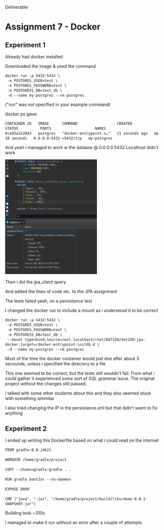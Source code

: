 Deliverable 

# Assignment 7 - Docker

## Experiment 1
Already had docker installed

Downloaded the image & used the command

```
docker run -p 5432:5432 \
 -e POSTGRES_USER=test \
 -e POSTGRES_PASSWORD=test \
 -e POSTGRESS_DB=test_db \
 -d --name my-postgres --rm postgres
```
("run" was not specified in your example command)

docker ps gave:

```
CONTAINER ID   IMAGE      COMMAND                  CREATED          STATUS          PORTS                    NAMES
0ce95a2a39d3   postgres   "docker-entrypoint.s…"   11 seconds ago   Up 10 seconds   0.0.0.0:5432->5432/tcp   my-postgres
```

And yeah i managed to work w the dataase @ 0.0.0.0:5432
Localhost didn't work

<img src="fruit.png" width="300">

Then i did the jpa_client query

And added the lines of code etc. to the JPA assignment

The tests failed yeah, on a persistance test

I changed the docker run to include a mount as i understood it to be correct

```
docker run -p 5432:5432 \
 -e POSTGRES_USER=test \
 -e POSTGRES_PASSWORD=test \
 -e POSTGRESS_DB=test_db \
 --mount type=bind,source=/wsl.localhost/root/DAT250/dat250-jpa-docker,target=/docker-entrypoint-initdb.d \
 -d --name my-postgres --rm postgres
```

Most of the time the docker container would just doe after about 3 secounds, unless i specified the directory to a file

This one seemed to be correct, but the tests still wouldn't fail. From what i could gather it experienced some sort of SQL grammar issue. The original project without the changes still passed. 

I talked with some other students about this and they also seemed stuck with something simmilar.

I also tried changing the IP in the persistance.xml but that didn't seem to fix anything

## Experiment 2
I ended up writing this Dockerfile based on what i could read on the internet
```
FROM gradle:8.8-jdk21

WORKDIR /home/gradle/project

COPY --chown=gradle:gradle . .

RUN gradle bootJar --no-daemon

EXPOSE 8080

CMD ["java", "-jar", "/home/gradle/project/build/libs/demo-0.0.1-SNAPSHOT.jar"]
```

Building took ~310s

I managed to make it run without an error after a couple of attempts

